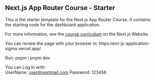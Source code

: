 ## Next.js App Router Course - Starter

This is the starter template for the Next.js App Router Course. It contains the starting code for the dashboard application.

For more information, see the [course curriculum](https://nextjs.org/learn) on the Next.js Website.

You can review the page with your browser in: https:next-js-application-sigma.vercel.app/

Run:    pnpm i
        pnpm dev

You can Log In with:  
UserName:   user@nextmail.com
Password:  123456
